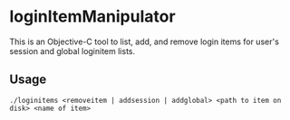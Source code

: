 # loginItemManipulator

This is an Objective-C tool to list, add, and remove login items for user's session and global loginitem lists.

## Usage

```
./loginitems <removeitem | addsession | addglobal> <path to item on disk> <name of item>
```

